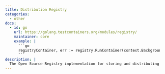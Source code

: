 ```yaml
---
title: Distribution Registry
categories:
  - other
docs:
  - id: go
    url: https://golang.testcontainers.org/modules/registry/
    maintainer: core
    example: |
      ```go
      registryContainer, err := registry.RunContainer(context.Background(), testcontainers.WithImage("registry:2.8.3"))
      ```
description: |
  The Open Source Registry implementation for storing and distributing container images and other content using the OCI Distribution Specification.
---
```

